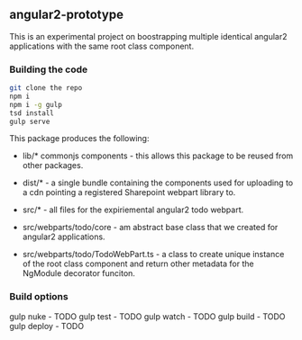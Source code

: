 ## angular2-prototype

This is an experimental project on boostrapping multiple identical angular2 applications with the same root class component.


### Building the code

```bash
git clone the repo
npm i
npm i -g gulp
tsd install
gulp serve
```

This package produces the following:

* lib/* commonjs components - this allows this package to be reused from other packages.
* dist/* - a single bundle containing the components used for uploading to a cdn pointing a registered Sharepoint webpart library to.
* src/* - all files for the expiriemental angular2 todo webpart.

* src/webparts/todo/core - am abstract base class that we created for angular2 applications.
* src/webparts/todo/TodoWebPart.ts - a class to create unique instance of the root class component and return other metadata for the NgModule decorator funciton.

### Build options

gulp nuke - TODO
gulp test - TODO
gulp watch - TODO
gulp build - TODO
gulp deploy - TODO
